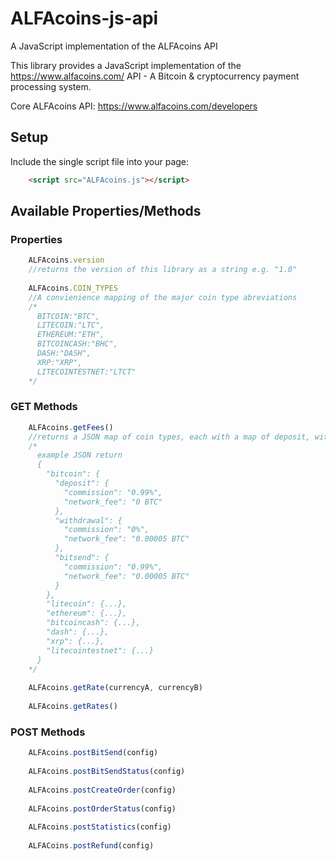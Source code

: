 # ALFAcoins-js-api
A JavaScript implementation of the ALFAcoins API

This library provides a JavaScript implementation of the https://www.alfacoins.com/ API - A Bitcoin & cryptocurrency payment processing system.

Core ALFAcoins API: https://www.alfacoins.com/developers


## Setup

Include the single script file into your page:

```html
    <script src="ALFAcoins.js"></script>
```

## Available Properties/Methods

### Properties

```javascript
    ALFAcoins.version
    //returns the version of this library as a string e.g. "1.0"
    
    ALFAcoins.COIN_TYPES
    //A convienience mapping of the major coin type abreviations
    /*
      BITCOIN:"BTC",
      LITECOIN:"LTC",
      ETHEREUM:"ETH",
      BITCOINCASH:"BHC",
      DASH:"DASH",
      XRP:"XRP",
      LITECOINTESTNET:"LTCT"
    */
```

### GET Methods

```javascript
    ALFAcoins.getFees()
    //returns a JSON map of coin types, each with a map of deposit, withdrawal, and bitsend comissions/fees:
    /*
      example JSON return
      {
        "bitcoin": {
          "deposit": {
            "commission": "0.99%",
            "network_fee": "0 BTC"
          },
          "withdrawal": {
            "commission": "0%",
            "network_fee": "0.00005 BTC"
          },
          "bitsend": {
            "commission": "0.99%",
            "network_fee": "0.00005 BTC"
          }
        },
        "litecoin": {...},
        "ethereum": {...},
        "bitcoincash": {...},
        "dash": {...},
        "xrp": {...},
        "litecointestnet": {...}
      }
    */
    
    ALFAcoins.getRate(currencyA, currencyB)
    
    ALFAcoins.getRates()
```

### POST Methods

```javascript
    ALFAcoins.postBitSend(config)
    
    ALFAcoins.postBitSendStatus(config)
    
    ALFAcoins.postCreateOrder(config)
    
    ALFAcoins.postOrderStatus(config)
    
    ALFAcoins.postStatistics(config)
    
    ALFACoins.postRefund(config)
```

